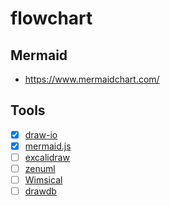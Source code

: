 # flowchart

## Mermaid

- <https://www.mermaidchart.com/>

## Tools

- [x] [draw-io](https://app.diagrams.net/)
- [x] [mermaid.js](http://mermaid.js.org/)
- [ ] [excalidraw](https://excalidraw.com/)
- [ ] [zenuml](https://zenuml.com/)
- [ ] [Wimsical](https://whimsical.com/)
- [ ] [drawdb](https://github.com/drawdb-io/drawdb)

